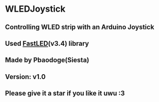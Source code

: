 # WLEDJoystick
## Controlling WLED strip with an Arduino Joystick
## Used [**FastLED**](https://github.com/FastLED/FastLED)(v3.4) library
## Made by Pbaodoge(Siesta)
## Version: v1.0
## Please give it a star if you like it uwu :3
